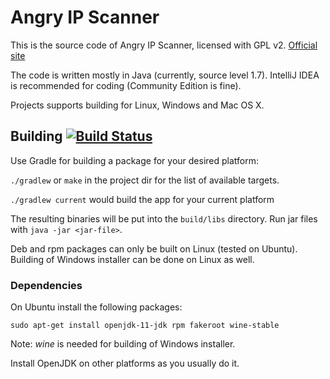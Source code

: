 # Angry IP Scanner

This is the source code of Angry IP Scanner, licensed with GPL v2. [Official site](https://angryip.org/)

The code is written mostly in Java (currently, source level 1.7).
IntelliJ IDEA is recommended for coding (Community Edition is fine).

Projects supports building for Linux, Windows and Mac OS X.

## Building [![Build Status](https://travis-ci.org/angryip/ipscan.svg?branch=master)](https://travis-ci.org/angryip/ipscan)

Use Gradle for building a package for your desired platform:

`./gradlew` or `make` in the project dir for the list of available targets.

`./gradlew current` would build the app for your current platform

The resulting binaries will be put into the `build/libs` directory.
Run jar files with `java -jar <jar-file>`.

Deb and rpm packages can only be built on Linux (tested on Ubuntu). 
Building of Windows installer can be done on Linux as well.

### Dependencies

On Ubuntu install the following packages:
```
sudo apt-get install openjdk-11-jdk rpm fakeroot wine-stable
```
Note: *wine* is needed for building of Windows installer.

Install OpenJDK on other platforms as you usually do it.
